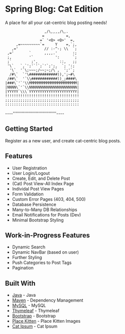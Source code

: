 # Spring Blog: Cat Edition

A place for all your cat-centric blog posting needs!

                      ,/\,,,,/\,.
                     =          =,
                    =` '<Q> <Q>'  =,
         ,=~~~~~~~~~`=     Y    =,`;,
       ,='            // :-^-; \\  `;
     ,='       `      ,,,,.'       :;
     ;,        '`          ':      `;
     ;`         ;',          ::,   ;;
     '\`   `,`';'`'`;`'`;';,  `; ':;
      '\`  '`\;~~~;/~~;~;/\`,  ';'`;
      /#\`  `'\#############)),';~#\
     /##\`  '`\\############))_;####\
    |###\`'`'\\MMMMMMMMMMMMMMMMMMMMMM|
    |NNNN\`'`\\NNNNNNNNNNNNNNNNNNNNNN|
    |YYYYY`\\\`YYYYYYYYYYYYYYYYYYYYYY|
    !!!!!!!!!!!!!!!!!!!!!!!!!!!!!!!!!!
    ;;;;;;;;;;;;;;;;;;;;;;;;;;;;;;;;;;
    ::::::::::::::::::::::::::::::::::
----''''''''''''''''''''''''''''''''''----


## Getting Started

Register as a new user, and create cat-centric blog posts.


## Features

* User Registration
* User Login/Logout
* Create, Edit, and Delete Post
* (Cat) Post View-All Index Page
* Individal Post View Pages
* Form Validation
* Custom Error Pages (403, 404, 500)
* Database Persistence
* Many-to-Many DB Relationships
* Email Notifications for Posts (Dev)
* Minimal Bootstrap Styling

## Work-in-Progress Features

* Dynamic Search
* Dynamic NavBar (based on user)
* Further Styling
* Push Categories to Post Tags
* Pagination


## Built With

* [Java](https://www.java.com/en/) - Java
* [Maven](https://maven.apache.org/) - Dependency Management
* [MySQL](http://mysql.com/) - MySQL
* [Thymeleaf](https://www.thymeleaf.org/) - Thymeleaf
* [Bootstrap](http://getbootstrap.com/) - Bootstrap
* [Place Kitten](https://placekitten.com/) - Place Kitten Images
* [Cat Ipsum](http://catipsum.com/) - Cat Ipsum

